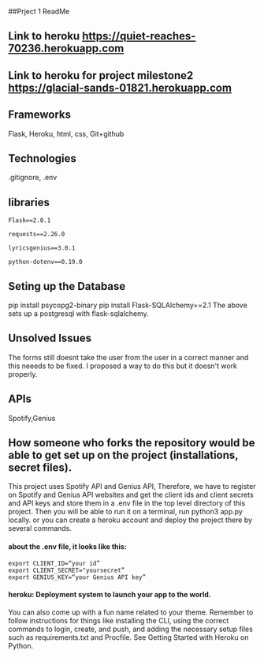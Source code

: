 ##Prject 1 ReadMe
## Link to heroku https://quiet-reaches-70236.herokuapp.com
## Link to heroku for project milestone2  https://glacial-sands-01821.herokuapp.com


## Frameworks
Flask, Heroku, html, css, Git+github
 
## Technologies
.gitignore, .env
 
## libraries
    Flask==2.0.1
 
    requests==2.26.0
 
    lyricsgenius==3.0.1
 
    python-dotenv==0.19.0
## Seting up the Database
   pip install psycopg2-binary
   pip install Flask-SQLAlchemy==2.1
   The above sets up a postgresql with flask-sqlalchemy. 
   

## Unsolved Issues
   The forms still doesnt take the user from the user in a correct manner and this neeeds to be fixed. 
   I proposed a way to do this but it doesn't work properly. 
  
## APIs
Spotify,Genius
 
## How someone who forks the repository would be able to get set up on the project (installations, secret files).
This project uses Spotify API and Genius API, Therefore, we have to register on Spotify and Genius API websites and get the client ids and client secrets and API keys and store them in a .env file in the top level directory of this project.
    Then you will be able to run it on a terminal, run python3 app.py locally.
    or you can create a heroku account and deploy the project there by several commands.
 
#### about the .env file, it looks like this:
    export CLIENT_ID=“your id”
    export CLIENT_SECRET="yoursecret”
    export GENIUS_KEY=“your Genius API key”
 
 
#### heroku:  Deployment system to launch your app to the world.
You can also come up with a fun name related to your theme. Remember to follow instructions for things like installing the CLI, using the correct commands to login, create, and push, and adding the necessary setup files such as requirements.txt and Procfile. See Getting Started with Heroku on Python.

